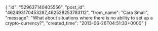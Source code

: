 {
   "id": "529637140405556",
   "post_id": "462493170453287_462528253783112",
   "from_name": "Cara Small",
   "message": "What about situations where there is no ability to set up a crypto-currency?",
   "created_time": "2013-06-26T04:51:33+0000"
 }
